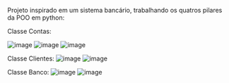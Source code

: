 Projeto inspirado em um sistema bancário, trabalhando os quatros pilares da POO em python:

Classe Contas:

![image](https://github.com/Macedo003/Sistema_Bancario/assets/124840692/62bedf3d-f8bb-450d-b6ea-1aba673891c9)
![image](https://github.com/Macedo003/Sistema_Bancario/assets/124840692/7b90bee3-f079-4962-89f8-81aa45e6e1a7)
![image](https://github.com/Macedo003/Sistema_Bancario/assets/124840692/cc4ccf67-c43a-4723-a676-dd8d03fba6c6)


Classe Clientes:
![image](https://github.com/Macedo003/Sistema_Bancario/assets/124840692/33c4e43c-d968-439a-8698-ecb9bdedd67c)
![image](https://github.com/Macedo003/Sistema_Bancario/assets/124840692/4da27e36-d1bc-480e-a6e3-a4060548e4dd)


Classe Banco:
![image](https://github.com/Macedo003/Sistema_Bancario/assets/124840692/aa1b74de-d4b7-431c-8a36-7ef1cd73195c)
![image](https://github.com/Macedo003/Sistema_Bancario/assets/124840692/06d1aaa8-fb5a-4247-ac51-820beed41a3d)
